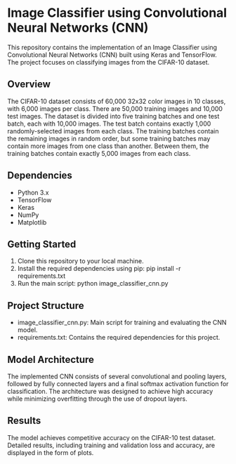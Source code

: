 # Image Classifier using Convolutional Neural Networks (CNN)
This repository contains the implementation of an Image Classifier using Convolutional Neural Networks (CNN) built using Keras and TensorFlow. The project focuses on classifying images from the CIFAR-10 dataset.

## Overview
The CIFAR-10 dataset consists of 60,000 32x32 color images in 10 classes, with 6,000 images per class. There are 50,000 training images and 10,000 test images. The dataset is divided into five training batches and one test batch, each with 10,000 images. The test batch contains exactly 1,000 randomly-selected images from each class. The training batches contain the remaining images in random order, but some training batches may contain more images from one class than another. Between them, the training batches contain exactly 5,000 images from each class.

## Dependencies
- Python 3.x
- TensorFlow
- Keras
- NumPy
- Matplotlib
## Getting Started
1. Clone this repository to your local machine.
2. Install the required dependencies using pip: pip install -r requirements.txt
3. Run the main script: python image_classifier_cnn.py
## Project Structure
- image_classifier_cnn.py: Main script for training and evaluating the CNN model.
- requirements.txt: Contains the required dependencies for this project.
## Model Architecture
The implemented CNN consists of several convolutional and pooling layers, followed by fully connected layers and a final softmax activation function for classification. The architecture was designed to achieve high accuracy while minimizing overfitting through the use of dropout layers.

## Results
The model achieves competitive accuracy on the CIFAR-10 test dataset. Detailed results, including training and validation loss and accuracy, are displayed in the form of plots.
